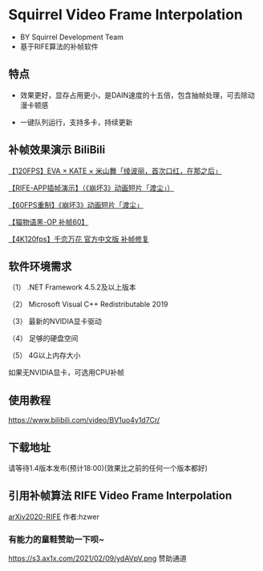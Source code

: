 # Squirrel Video Frame Interpolation
- BY Squirrel Development Team
- 基于RIFE算法的补帧软件

## 特点

- 效果更好，显存占用更小，是DAIN速度的十五倍，包含抽帧处理，可去除动漫卡顿感

- 一键队列运行，支持多卡，持续更新

## 补帧效果演示 BiliBili

[【120FPS】EVA × KATE × 米山舞「绫波丽，首次口红，在那之后」](https://www.bilibili.com/video/BV1yz4y1m7iF)

[【RIFE-APP插帧演示】（《崩坏3》动画短片「渡尘」）](https://www.bilibili.com/video/BV1fX4y1P7s3)

[【60FPS重制】《崩坏3》动画短片「渡尘」](https://www.bilibili.com/video/BV1rV411q7s4)

[【猫物语黑-OP 补帧60】](https://www.bilibili.com/video/BV11f4y1k7WW)

[【4K120fps】千恋万花 官方中文版 补帧修复](https://www.bilibili.com/video/BV1AT4y1P7kY)

## 软件环境需求
（1） .NET Framework 4.5.2及以上版本

（2） Microsoft Visual C++ Redistributable 2019

（3） 最新的NVIDIA显卡驱动

（4） 足够的硬盘空间

（5） 4G以上内存大小

如果无NVIDIA显卡，可选用CPU补帧

## 使用教程
https://www.bilibili.com/video/BV1uo4y1d7Cr/ 

## 下载地址

请等待1.4版本发布(预计18:00)(效果比之前的任何一个版本都好)

## 引用补帧算法 RIFE Video Frame Interpolation

[arXiv2020-RIFE](https://github.com/hzwer/arXiv2020-RIFE)  作者:hzwer

### 有能力的童鞋赞助一下呗~ 
https://s3.ax1x.com/2021/02/09/ydAVpV.png
赞助通道
